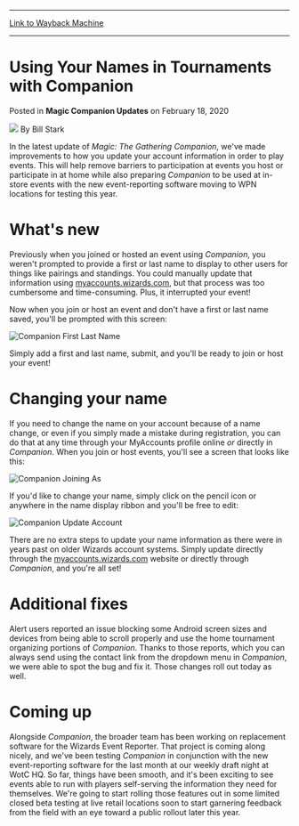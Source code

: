 
---
[Link to Wayback Machine](https://web.archive.org/web/20210128032220/https://magic.wizards.com/en/articles/archive/magic-companion-updates/using-your-names-tournaments-companion-2020-02-18)

[_metadata_:author]:- "Bill Stark"
[_metadata_:description]:- "In the latest update of Magic: The Gathering Companion, we've made improvements to how you update your account information in order to play events."
[_metadata_:generator]:- "Drupal 7 (http://drupal.org)"
[_metadata_:node]:- "1496358"
[_metadata_:publish_date]:- "2020-02-18"
[_metadata_:source]:- "div-main-content"
[_metadata_:title]:- "Using Your Names in Tournaments with Companion"
[_metadata_:wayback_capture_timestamp]:- "2021-01-28 03:22:20"
[_metadata_:wayback_raw_url]:- "https://web.archive.org/web/20210128032220id_/https://magic.wizards.com/en/articles/archive/magic-companion-updates/using-your-names-tournaments-companion-2020-02-18"
[_metadata_:wayback_url]:- "https://magic.wizards.com/en/articles/archive/magic-companion-updates/using-your-names-tournaments-companion-2020-02-18"
---


Using Your Names in Tournaments with Companion
==============================================



 Posted in **Magic Companion Updates**
 on February 18, 2020 






![](https://media.magic.wizards.com/styles/auth_small/public/images/person/authorpic_BillStark.jpg)
By Bill Stark











In the latest update of *Magic: The Gathering Companion*, we've made improvements to how you update your account information in order to play events. This will help remove barriers to participation at events you host or participate in at home while also preparing *Companion* to be used at in-store events with the new event-reporting software moving to WPN locations for testing this year.


What's new
==========


Previously when you joined or hosted an event using *Companion*, you weren't prompted to provide a first or last name to display to other users for things like pairings and standings. You could manually update that information using [myaccounts.wizards.com](https://myaccounts.wizards.com/), but that process was too cumbersome and time-consuming. Plus, it interrupted your event!


Now when you join or host an event and don't have a first or last name saved, you'll be prompted with this screen:


![Companion First Last Name](https://media.wizards.com/2020/images/daily/Companion%20-%20First%20Last%20Name.png)


Simply add a first and last name, submit, and you'll be ready to join or host your event!


Changing your name
==================


If you need to change the name on your account because of a name change, or even if you simply made a mistake during registration, you can do that at any time through your MyAccounts profile online *or* directly in *Companion*. When you join or host events, you'll see a screen that looks like this:


![Companion Joining As](https://media.wizards.com/2020/images/daily/Companion%20-%20Joining%20As.png)


If you'd like to change your name, simply click on the pencil icon or anywhere in the name display ribbon and you'll be free to edit:


![Companion Update Account](https://media.wizards.com/2020/images/daily/Companion%20Update%20Account.png)


There are no extra steps to update your name information as there were in years past on older Wizards account systems. Simply update directly through the [myaccounts.wizards.com](https://myaccounts.wizards.com/) website or directly through *Companion*, and you're all set!


Additional fixes
================


Alert users reported an issue blocking some Android screen sizes and devices from being able to scroll properly and use the home tournament organizing portions of *Companion*. Thanks to those reports, which you can always send using the contact link from the dropdown menu in *Companion*, we were able to spot the bug and fix it. Those changes roll out today as well.


Coming up
=========


Alongside *Companion*, the broader team has been working on replacement software for the Wizards Event Reporter. That project is coming along nicely, and we've been testing *Companion* in conjunction with the new event-reporting software for the last month at our weekly draft night at WotC HQ. So far, things have been smooth, and it's been exciting to see events able to run with players self-serving the information they need for themselves. We're going to start rolling those features out in some limited closed beta testing at live retail locations soon to start garnering feedback from the field with an eye toward a public rollout later this year.







